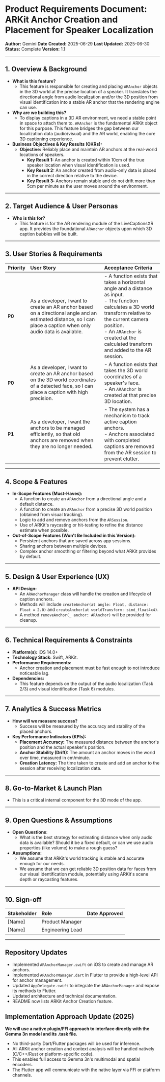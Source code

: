 # Product Requirements Document: ARKit Anchor Creation and Placement for Speaker Localization

**Author:** Gemini
**Date Created:** 2025-06-29
**Last Updated:** 2025-06-30
**Status:** Complete
**Version:** 1.1

---

## 1. Overview & Background

*   **What is this feature?**
    *   This feature is responsible for creating and placing `ARAnchor` objects in the 3D world at the precise location of a speaker. It translates the directional angle from audio localization and/or the 3D position from visual identification into a stable AR anchor that the rendering engine can use.
*   **Why are we building this?**
    *   To display captions in a 3D AR environment, we need a stable point in space to attach them to. `ARAnchor` is the fundamental ARKit object for this purpose. This feature bridges the gap between our localization data (audio/visual) and the AR world, enabling the core 3D captioning experience.
*   **Business Objectives & Key Results (OKRs):**
    *   **Objective:** Reliably place and maintain AR anchors at the real-world locations of speakers.
        *   **Key Result 1:** An anchor is created within 10cm of the true speaker location when visual identification is used.
        *   **Key Result 2:** An anchor created from audio-only data is placed in the correct direction relative to the device.
        *   **Key Result 3:** Anchors remain stable and do not drift more than 5cm per minute as the user moves around the environment.

---

## 2. Target Audience & User Personas

*   **Who is this for?**
    *   This feature is for the AR rendering module of the LiveCaptionsXR app. It provides the foundational `ARAnchor` objects upon which 3D caption bubbles will be built.

---

## 3. User Stories & Requirements

| Priority | User Story                                                                                             | Acceptance Criteria                                                                                                                                                              |
| :------- | :----------------------------------------------------------------------------------------------------- | :------------------------------------------------------------------------------------------------------------------------------------------------------------------------------- |
| **P0**   | As a developer, I want to create an AR anchor based on a directional angle and an estimated distance, so I can place a caption when only audio data is available. | - A function exists that takes a horizontal angle and a distance as input. <br> - The function calculates a 3D world transform relative to the current camera position. <br> - An `ARAnchor` is created at the calculated transform and added to the AR session. |
| **P0**   | As a developer, I want to create an AR anchor based on the 3D world coordinates of a detected face, so I can place a caption with high precision. | - A function exists that takes the 3D world coordinates of a speaker's face. <br> - An `ARAnchor` is created at that precise 3D location. |
| **P1**   | As a developer, I want the anchors to be managed efficiently, so that old anchors are removed when they are no longer needed. | - The system has a mechanism to track active caption anchors. <br> - Anchors associated with completed captions are removed from the AR session to prevent clutter. |

---

## 4. Scope & Features

*   **In-Scope Features (Must-Haves):**
    *   A function to create an `ARAnchor` from a directional angle and a default distance.
    *   A function to create an `ARAnchor` from a precise 3D world position (obtained from visual tracking).
    *   Logic to add and remove anchors from the `ARSession`.
    *   Use of ARKit's raycasting or hit-testing to refine the distance estimate when possible.
*   **Out-of-Scope Features (Won't Be Included in this Version):**
    *   Persistent anchors that are saved across app sessions.
    *   Sharing anchors between multiple devices.
    *   Complex anchor smoothing or filtering beyond what ARKit provides by default.

---

## 5. Design & User Experience (UX)

*   **API Design:**
    *   An `ARAnchorManager` class will handle the creation and lifecycle of caption anchors.
    *   Methods will include `createAnchor(at angle: Float, distance: Float = 2.0)` and `createAnchor(at worldTransform: simd_float4x4)`.
    *   A method `removeAnchor(_ anchor: ARAnchor)` will be provided for cleanup.

---

## 6. Technical Requirements & Constraints

*   **Platform(s):** iOS 14.0+
*   **Technology Stack:** Swift, ARKit.
*   **Performance Requirements:**
    *   Anchor creation and placement must be fast enough to not introduce noticeable lag.
*   **Dependencies:**
    *   This feature depends on the output of the audio localization (Task 2/3) and visual identification (Task 6) modules.

---

## 7. Analytics & Success Metrics

*   **How will we measure success?**
    *   Success will be measured by the accuracy and stability of the placed anchors.
*   **Key Performance Indicators (KPIs):**
    *   **Placement Accuracy:** The measured distance between the anchor's position and the actual speaker's position.
    *   **Anchor Stability (Drift):** The amount an anchor moves in the world over time, measured in cm/minute.
    *   **Creation Latency:** The time taken to create and add an anchor to the session after receiving localization data.

---

## 8. Go-to-Market & Launch Plan

*   This is a critical internal component for the 3D mode of the app.

---

## 9. Open Questions & Assumptions

*   **Open Questions:**
    *   What is the best strategy for estimating distance when only audio data is available? Should it be a fixed default, or can we use audio properties (like volume) to make a rough guess?
*   **Assumptions:**
    *   We assume that ARKit's world tracking is stable and accurate enough for our needs.
    *   We assume that we can get reliable 3D position data for faces from our visual identification module, potentially using ARKit's scene depth or raycasting features.

---

## 10. Sign-off

| Stakeholder       | Role                | Date Approved |
| :---------------- | :------------------ | :------------ |
| [Name]            | Product Manager     |               |
| [Name]            | Engineering Lead    |               |

---

## Repository Updates

- Implemented `ARAnchorManager.swift` on iOS to create and manage AR anchors.
- Implemented `ARAnchorManager.dart` in Flutter to provide a high-level API for anchor management.
- Updated `AppDelegate.swift` to integrate the `ARAnchorManager` and expose its methods to Flutter.
- Updated architecture and technical documentation.
- README now lists ARKit Anchor Creation feature.

## Implementation Approach Update (2025)

**We will use a native plugin/FFI approach to interface directly with the Gemma 3n model and its .task file.**
- No third-party Dart/Flutter packages will be used for inference.
- All ARKit anchor creation and context analysis will be handled natively (C/C++/Rust or platform-specific code).
- This enables full access to Gemma 3n's multimodal and spatial encoders.
- The Flutter app will communicate with the native layer via FFI or platform channels.
